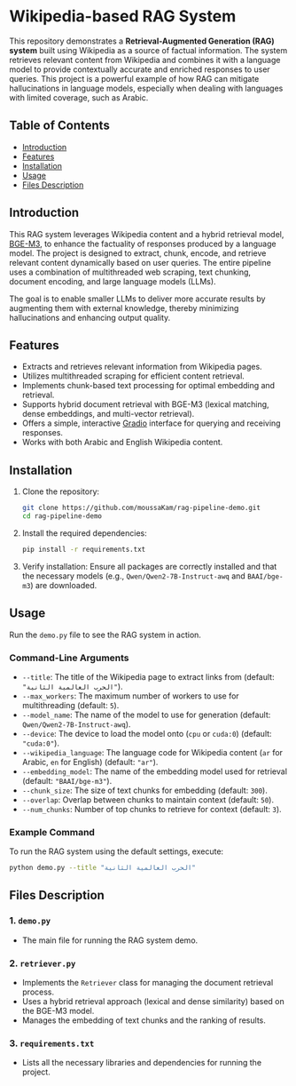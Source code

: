# **Wikipedia-based RAG System**

This repository demonstrates a **Retrieval-Augmented Generation (RAG) system** built using Wikipedia as a source of factual information. The system retrieves relevant content from Wikipedia and combines it with a language model to provide contextually accurate and enriched responses to user queries. This project is a powerful example of how RAG can mitigate hallucinations in language models, especially when dealing with languages with limited coverage, such as Arabic.

## **Table of Contents**

- [Introduction](#introduction)
- [Features](#features)
- [Installation](#installation)
- [Usage](#usage)
- [Files Description](#files-description)


## **Introduction**

This RAG system leverages Wikipedia content and a hybrid retrieval model, [BGE-M3](https://huggingface.co/BAAI/bge-m3), to enhance the factuality of responses produced by a language model. The project is designed to extract, chunk, encode, and retrieve relevant content dynamically based on user queries. The entire pipeline uses a combination of multithreaded web scraping, text chunking, document encoding, and large language models (LLMs).

The goal is to enable smaller LLMs to deliver more accurate results by augmenting them with external knowledge, thereby minimizing hallucinations and enhancing output quality.

## **Features**

- Extracts and retrieves relevant information from Wikipedia pages.
- Utilizes multithreaded scraping for efficient content retrieval.
- Implements chunk-based text processing for optimal embedding and retrieval.
- Supports hybrid document retrieval with BGE-M3 (lexical matching, dense embeddings, and multi-vector retrieval).
- Offers a simple, interactive [Gradio](https://gradio.app/) interface for querying and receiving responses.
- Works with both Arabic and English Wikipedia content.

## **Installation**

1. Clone the repository:
    ```bash
    git clone https://github.com/moussaKam/rag-pipeline-demo.git
    cd rag-pipeline-demo
    ```

2. Install the required dependencies:
    ```bash
    pip install -r requirements.txt
    ```

3. Verify installation:
    Ensure all packages are correctly installed and that the necessary models (e.g., `Qwen/Qwen2-7B-Instruct-awq` and `BAAI/bge-m3`) are downloaded.

## **Usage**

Run the `demo.py` file to see the RAG system in action.

### **Command-Line Arguments**

- `--title`: The title of the Wikipedia page to extract links from (default: `"الحرب العالمية الثانية"`).
- `--max_workers`: The maximum number of workers to use for multithreading (default: `5`).
- `--model_name`: The name of the model to use for generation (default: `Qwen/Qwen2-7B-Instruct-awq`).
- `--device`: The device to load the model onto (`cpu` or `cuda:0`) (default: `"cuda:0"`).
- `--wikipedia_language`: The language code for Wikipedia content (`ar` for Arabic, `en` for English) (default: `"ar"`).
- `--embedding_model`: The name of the embedding model used for retrieval (default: `"BAAI/bge-m3"`).
- `--chunk_size`: The size of text chunks for embedding (default: `300`).
- `--overlap`: Overlap between chunks to maintain context (default: `50`).
- `--num_chunks`: Number of top chunks to retrieve for context (default: `3`).

### **Example Command**

To run the RAG system using the default settings, execute:

```bash
python demo.py --title "الحرب العالمية الثانية"
```

## **Files Description**

### **1. `demo.py`**
- The main file for running the RAG system demo.


### **2. `retriever.py`**
- Implements the `Retriever` class for managing the document retrieval process.
- Uses a hybrid retrieval approach (lexical and dense similarity) based on the BGE-M3 model.
- Manages the embedding of text chunks and the ranking of results.

### **3. `requirements.txt`**
- Lists all the necessary libraries and dependencies for running the project.


